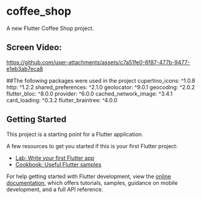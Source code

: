 # coffee_shop

A new Flutter Coffee Shop project.

## Screen Video:

https://github.com/user-attachments/assets/c7a51fe0-6f87-477b-9477-e1eb3ab7eca8

##The following packages were used in the project
  cupertino_icons: ^1.0.8
  http: ^1.2.2
  shared_preferences: ^2.1.0
  geolocator: ^9.0.1
  geocoding: ^2.0.2
  flutter_bloc: ^8.0.0
  provider: ^6.0.0
  cached_network_image: ^3.4.1
  card_loading: ^0.3.2
  flutter_braintree: ^4.0.0

## Getting Started

This project is a starting point for a Flutter application.

A few resources to get you started if this is your first Flutter project:

- [Lab: Write your first Flutter app](https://docs.flutter.dev/get-started/codelab)
- [Cookbook: Useful Flutter samples](https://docs.flutter.dev/cookbook)

For help getting started with Flutter development, view the
[online documentation](https://docs.flutter.dev/), which offers tutorials,
samples, guidance on mobile development, and a full API reference.
